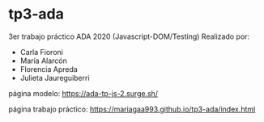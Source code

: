 # tp3-ada

3er trabajo práctico ADA 2020 (Javascript-DOM/Testing) Realizado por:

  - Carla Fioroni
  - María Alarcón
  - Florencia Apreda
  - Julieta Jaureguiberri
  
página modelo: https://ada-tp-js-2.surge.sh/

página trabajo práctico: https://mariagaa993.github.io/tp3-ada/index.html
